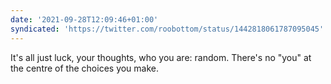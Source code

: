 ```yaml
---
date: '2021-09-28T12:09:46+01:00'
syndicated: 'https://twitter.com/roobottom/status/1442818061787095045'
---
```

It's all just luck, your thoughts, who you are: random. There's no "you" at the centre of the choices you make.
